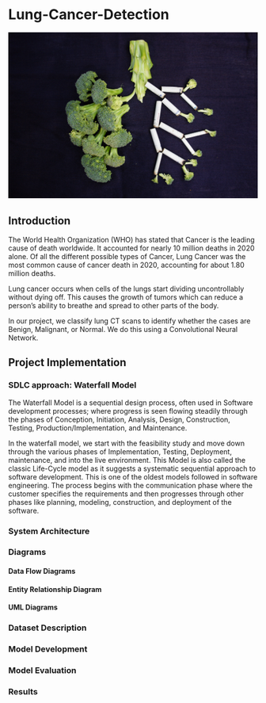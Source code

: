 # Lung-Cancer-Detection 

![Lungs](images/lungs_plant.jpeg)

## Introduction
The World Health Organization (WHO) has stated that Cancer is the leading cause of death worldwide. It accounted for nearly 10 million deaths in 2020 alone. Of all the different possible types of Cancer, Lung Cancer was the most common cause of cancer death in 2020, accounting for about 1.80 million deaths.

Lung cancer occurs when cells of the lungs start dividing uncontrollably without dying off. This causes the growth of tumors which can reduce a person’s ability to breathe and spread to other parts of the body.

In our project, we classify lung CT scans to identify whether the cases are Benign, Malignant, or Normal. We do this using a Convolutional Neural Network. 

## Project Implementation 

### SDLC approach: Waterfall Model 
The Waterfall Model is a sequential design process, often used in Software development processes; where progress is seen flowing steadily through the phases of Conception, Initiation, Analysis, Design, Construction, Testing, Production/Implementation, and Maintenance. 

In the waterfall model, we start with the feasibility study and move down through the various phases of Implementation, Testing, Deployment, maintenance, and into the live environment. This Model is also called the classic Life-Cycle model as it suggests a systematic sequential approach to software development. This is one of the oldest models followed in software
engineering. The process begins with the communication phase where the customer specifies the requirements and then progresses through other phases like planning, modeling, construction, and deployment of the software.

### System Architecture 

### Diagrams 

#### Data Flow Diagrams

#### Entity Relationship Diagram

#### UML Diagrams

### Dataset Description

### Model Development 

### Model Evaluation

### Results
